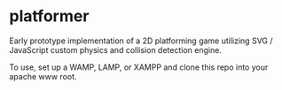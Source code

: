 # platformer
Early prototype implementation of a 2D platforming game utilizing SVG / JavaScript custom physics and collision detection engine.

To use, set up a WAMP, LAMP, or XAMPP and clone this repo into your apache www root.

